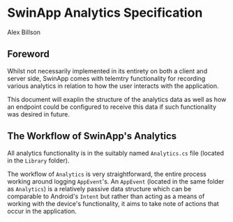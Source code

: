 # SwinApp Analytics Specification

Alex Billson

## Foreword

Whilst not necessarily implemented in its entirety on both a client and server
side, SwinApp comes with telemtry functionality for recording various analytics
in relation to how the user interacts with the application.

This document will exaplin the structure of the analytics data as well as how
an endpoint could be configured to receive this data if such functionality was desired in future.

## The Workflow of SwinApp's Analytics

All analytics functionality is in the suitably named  `Analytics.cs` file 
(located in the `Library` folder). 

The workflow of `Analytics` is very straightforward, the entire process working
around logging `AppEvent`'s. An `AppEvent` (located in the same folder as 
`Analytics`) is a relatively passive data structure which can be comparable to 
Android's `Intent` but rather than acting as a means of working with the device's
functionality, it aims to take note of actions that occur in the application.

